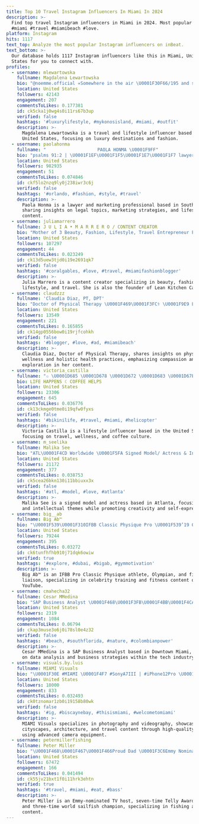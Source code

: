 ```yaml
---
title: Top 10 Travel Instagram Influencers In Miami In 2024
description: >-
  Find top travel Instagram influencers in Miami in 2024. Most popular hashtags:
  #miami #travel #miamibeach #love.
platform: Instagram
hits: 1117
text_top: Analyze the most popular Instagram influencers on inBeat.
text_bottom: >-
  Our database holds 1117 Instagram influencers like this in Miami, United
  States for you to connect with.
profiles:
  - username: mlewartowska
    fullname: Magdalena Lewartowska
    bio: "@noemme.official ✈️Somewhere in the air \U0001F30F66/195 and still counting \U0001F48CCollaboration m.lewartowskaa@gmail.com"
    location: United States
    followers: 42143
    engagement: 207
    commentsToLikes: 0.177381
    id: ck5cka1j0wg4s0i11rs67b3up
    verified: false
    hashtags: '#luxurylifestyle, #mykonosisland, #miami, #outfit'
    description: >-
      Magdalena Lewartowska is a travel and lifestyle influencer based in the
      United States, focusing on luxury destinations and fashion.
  - username: paolahonma
    fullname: "⠀⠀⠀⠀ ⠀⠀ ⠀ ⠀ ⠀ ⠀⠀ PAOLA HONMA \U0001F9FF"
    bio: "psalms 91:2 | \U0001F1EF\U0001F1F5\U0001F1E7\U0001F1F7 lawyer • marketing • @assessoriapaolahonma \U0001F4CDsouth fl \U0001F1FA\U0001F1F8"
    location: United States
    followers: 982935
    engagement: 51
    commentsToLikes: 0.074846
    id: ckf5lo2nzq9ly0j238iwr3c6j
    verified: false
    hashtags: '#orlando, #fashion, #style, #travel'
    description: >-
      Paola Honma is a lawyer and marketing professional based in South Florida,
      sharing insights on legal topics, marketing strategies, and lifestyle
      content.
  - username: juliamarrero
    fullname: J U L I A • M A R R E R O / CONTENT CREATOR
    bio: "Mother of 3 Beauty, Fashion, Lifestyle, Travel Entrepreneur Founder @leankitchen_catering \U0001F4E9 juliamarrero8@gmail.com"
    location: United States
    followers: 107297
    engagement: 44
    commentsToLikes: 0.023249
    id: ck13d5uew3tjd0i19e2691qk7
    verified: false
    hashtags: '#coralgables, #love, #travel, #miamifashionblogger'
    description: >-
      Julia Marrero is a content creator specializing in beauty, fashion,
      lifestyle, and travel. She is also the founder of Lean Kitchen Catering.
  - username: claudzzz
    fullname: 'Claudia Diaz, PT, DPT'
    bio: "Doctor of Physical Therapy \U0001F469\U0001F3FC‍⚕️ \U0001F9E9 Let all that you do be done in love ✞ e x p l o r e m o r e \U0001F30E"
    location: United States
    followers: 13549
    engagement: 221
    commentsToLikes: 0.165855
    id: ck14gp0556bow0i19rjfcohkh
    verified: false
    hashtags: '#blogger, #love, #ad, #miamibeach'
    description: >-
      Claudia Diaz, Doctor of Physical Therapy, shares insights on physical
      wellness and holistic health practices, emphasizing compassion and
      exploration in her content.
  - username: victoria_castilla
    fullname: "✩ \U0001D685 \U0001D678 \U0001D672 \U0001D683 \U0001D67E \U0001D681 \U0001D678 \U0001D670  ✩"
    bio: LIFE HAPPENS ☾ COFFEE HELPS
    location: United States
    followers: 23306
    engagement: 645
    commentsToLikes: 0.036776
    id: ck13ckmge0tme0i19qfw0fyxs
    verified: false
    hashtags: '#bikinilife, #travel, #miami, #helicopter'
    description: >-
      Victoria Castilla is a lifestyle influencer based in the United States,
      focusing on travel, wellness, and coffee culture.
  - username: m_seelika
    fullname: Malika See
    bio: "ATL\U0001F4CD Worldwide \U0001F5FA Signed Model/ Actress & Intellectual \U0001F331 . Create What You See (Artist) . @lusttmodels_"
    location: United States
    followers: 21172
    engagement: 377
    commentsToLikes: 0.038753
    id: ck5cea26bkn130i11bbiuxx3x
    verified: false
    hashtags: '#atl, #model, #love, #atlanta'
    description: >-
      Malika See is a signed model and actress based in Atlanta, focusing on art
      and intellectual themes while promoting creativity and self-expression.
  - username: big__ab
    fullname: Big Ab™️
    bio: "\U0001F539\U0001F310IFBB Classic Physique Pro \U0001F539’19 ⭕️lympian \U0001F539Community Liaison\U0001F3D8 \U0001F539Elite Personal Trainer\U0001F60E\U0001F3CB\U0001F3FE‍♂️"
    location: United States
    followers: 79244
    engagement: 395
    commentsToLikes: 0.03272
    id: ck6tunfhfhb910j71dqk6owiw
    verified: true
    hashtags: '#explore, #dubai, #bigab, #gymmotivation'
    description: >-
      Big Ab™️ is an IFBB Pro Classic Physique athlete, Olympian, and financial
      liaison, specializing in celebrity training and fitness content on
      YouTube.
  - username: cmahecha32
    fullname: Cesar MMedina
    bio: "SAP Business Analyst \U0001F468\U0001F3FB‍\U0001F4BB\U0001F4CA\U0001F4C8⚜️Living in \U0001F4ABDowntown Miami ⚜️"
    location: United States
    followers: 2319
    engagement: 1084
    commentsToLikes: 0.06794
    id: ckap3muse3o6j0i78sl0e4z32
    verified: false
    hashtags: '#beach, #southflorida, #nature, #colombianpower'
    description: >-
      Cesar MMedina is a SAP Business Analyst based in Downtown Miami, focusing
      on data analysis and business strategies within the tech industry.
  - username: visuals.by.luis
    fullname: MIAMI Visuals
    bio: "\U0001F30E #MIAMI \U0001F4F7 #SonyA7III | #iPhone12Pro \U0001F3A5 #DJIMavicPro2 #Cityscapes | #Architecture | #Travel"
    location: United States
    followers: 18000
    engagement: 833
    commentsToLikes: 0.032493
    id: ck0tznomar1zb0i19158b80wk
    verified: false
    hashtags: '#ig, #biscaynebay, #thisismiami, #welcometomiami'
    description: >-
      MIAMI Visuals specializes in photography and videography, showcasing
      cityscapes, architecture, and travel content through high-quality imagery
      using advanced camera equipment.
  - username: petermillerfishing
    fullname: Peter Miller
    bio: "\U0001F468‍\U0001F467‍\U0001F466Proud Dad \U0001F3C6Emmy Nominated TV Host \U0001F3C57X Telly Award Winner \U0001F3A4 Host of Uncharted Waters \U0001F41F3 Time World Sailfish Champ \U0001F3AC Direct-Produce #travel"
    location: United States
    followers: 67472
    engagement: 166
    commentsToLikes: 0.041494
    id: ck55jv21bxt1f0i11hrk3ehtn
    verified: true
    hashtags: '#travel, #miami, #eat, #bass'
    description: >-
      Peter Miller is an Emmy-nominated TV host, seven-time Telly Award winner,
      and three-time world sailfish champion, specializing in fishing and travel
      content.
---
```


